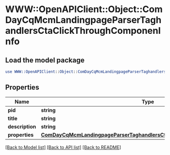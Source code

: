 # WWW::OpenAPIClient::Object::ComDayCqMcmLandingpageParserTaghandlersCtaClickThroughComponenInfo

## Load the model package
```perl
use WWW::OpenAPIClient::Object::ComDayCqMcmLandingpageParserTaghandlersCtaClickThroughComponenInfo;
```

## Properties
Name | Type | Description | Notes
------------ | ------------- | ------------- | -------------
**pid** | **string** |  | [optional] 
**title** | **string** |  | [optional] 
**description** | **string** |  | [optional] 
**properties** | [**ComDayCqMcmLandingpageParserTaghandlersCtaClickThroughComponenProperties**](ComDayCqMcmLandingpageParserTaghandlersCtaClickThroughComponenProperties.md) |  | [optional] 

[[Back to Model list]](../README.md#documentation-for-models) [[Back to API list]](../README.md#documentation-for-api-endpoints) [[Back to README]](../README.md)


